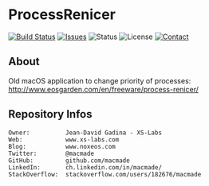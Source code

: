 ProcessRenicer
========

[![Build Status](https://img.shields.io/travis/macmade/ProcessRenicer.svg?branch=master&style=flat)](https://travis-ci.org/macmade/ProcessRenicer)
[![Issues](http://img.shields.io/github/issues/macmade/ProcessRenicer?style=flat)](https://github.com/macmade/ProcessRenicer/issues)
![Status](https://img.shields.io/badge/status-inactive-lightgray.svg?style=flat)
![License](https://img.shields.io/badge/license-none-lightgray.svg?style=flat)
[![Contact](https://img.shields.io/badge/contact-@macmade-blue.svg?style=flat)](https://twitter.com/macmade)

About
-----

Old macOS application to change priority of processes:  
http://www.eosgarden.com/en/freeware/process-renicer/

Repository Infos
----------------

    Owner:			Jean-David Gadina - XS-Labs
    Web:			www.xs-labs.com
    Blog:			www.noxeos.com
    Twitter:		@macmade
    GitHub:			github.com/macmade
    LinkedIn:		ch.linkedin.com/in/macmade/
    StackOverflow:	stackoverflow.com/users/182676/macmade
